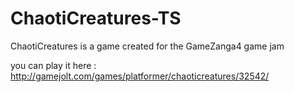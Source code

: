 ChaotiCreatures-TS
==================

ChaotiCreatures is a game created for the GameZanga4 game jam


you can play it here : http://gamejolt.com/games/platformer/chaoticreatures/32542/